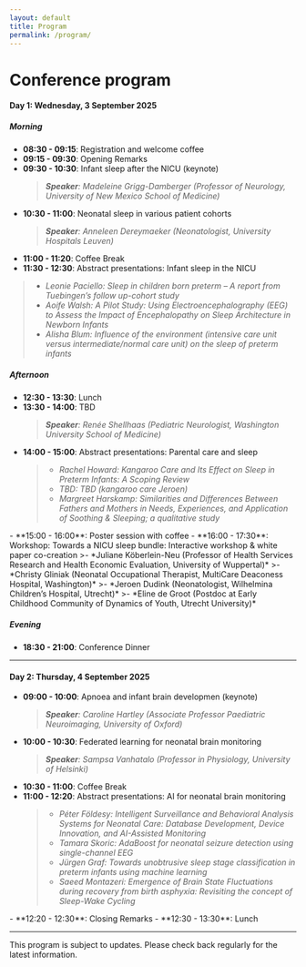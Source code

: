```yaml
---
layout: default
title: Program
permalink: /program/
---
```

# Conference program

#### Day 1: Wednesday, 3 September 2025
##### Morning
- **08:30 - 09:15**: Registration and welcome coffee  
- **09:15 - 09:30**: Opening Remarks  
- **09:30 - 10:30**: Infant sleep after the NICU (keynote)
  >***Speaker**: Madeleine Grigg-Damberger (Professor of Neurology, University of New Mexico School of Medicine)*  
- **10:30 - 11:00**: Neonatal sleep in various patient cohorts
  >***Speaker**: Anneleen Dereymaeker (Neonatologist, University Hospitals Leuven)* 
- **11:00 - 11:20**: Coffee Break  
- **11:30 - 12:30**: Abstract presentations: Infant sleep in the NICU
>- *Leonie Paciello: Sleep in children born preterm – A report from Tuebingen’s follow up-cohort study*
>- *Aoife Walsh: A Pilot Study: Using Electroencephalography (EEG) to Assess the Impact of Encephalopathy on Sleep Architecture in Newborn Infants*
>- *Alisha Blum: Influence of the environment (intensive care unit versus intermediate/normal care unit) on the sleep of preterm infants*

##### Afternoon
- **12:30 - 13:30**: Lunch  
- **13:30 - 14:00**: TBD
  >***Speaker**: Renée Shellhaas (Pediatric Neurologist, Washington University School of Medicine)*    
- **14:00 - 15:00**: Abstract presentations: Parental care and sleep
  >- *Rachel Howard: Kangaroo Care and Its Effect on Sleep in Preterm Infants: A Scoping Review*
  >- *TBD: TBD (kangaroo care Jeroen)*
  >- *Margreet Harskamp: Similarities and Differences Between Fathers and Mothers in Needs, Experiences, and Application of Soothing & Sleeping; a qualitative study*  
<!-- Add empty line to prevent overflow of previous line -->
<ul>
  <li style="list-style: none;"></li>  
</ul>
- **15:00 - 16:00**: Poster session with coffee
- **16:00 - 17:30**: Workshop: Towards a NICU sleep bundle: Interactive workshop & white paper co-creation
  >- *Juliane Köberlein-Neu (Professor of Health Services Research and Health Economic Evaluation, University of Wuppertal)*  
  >- *Christy Gliniak (Neonatal Occupational Therapist, MultiCare Deaconess Hospital, Washington)*  
  >- *Jeroen Dudink (Neonatologist, Wilhelmina Children’s Hospital, Utrecht)*  
  >- *Eline de Groot (Postdoc at Early Childhood Community of Dynamics of Youth, Utrecht University)*  

##### Evening
- **18:30 - 21:00**: Conference Dinner 

---

#### Day 2: Thursday, 4 September 2025

- **09:00 - 10:00**: Apnoea and infant brain developmen (keynote)  
  >***Speaker**: Caroline Hartley (Associate Professor Paediatric Neuroimaging, University of Oxford)*  
- **10:00 - 10:30**: Federated learning for neonatal brain monitoring    
  >***Speaker**: Sampsa Vanhatalo (Professor in Physiology, University of Helsinki)*    
- **10:30 - 11:00**: Coffee Break  
- **11:00 - 12:20**: Abstract presentations: AI for neonatal brain monitoring
  >- *Péter Földesy: Intelligent Surveillance and Behavioral Analysis Systems for Neonatal Care: Database Development, Device Innovation, and AI-Assisted Monitoring*
  >- *Tamara Skoric: AdaBoost for neonatal seizure detection using single-channel EEG*
  >- *Jürgen Graf: Towards unobtrusive sleep stage classification in preterm infants using machine learning*
  >- *Saeed Montazeri: Emergence of Brain State Fluctuations during recovery from birth asphyxia: Revisiting the concept of Sleep-Wake Cycling*
<!-- Add empty line to prevent overflow of previous line -->
<ul>
  <li style="list-style: none;"></li>  
</ul>
- **12:20 - 12:30**: Closing Remarks  
- **12:30 - 13:30**: Lunch  

---

This program is subject to updates. Please check back regularly for the latest information.
